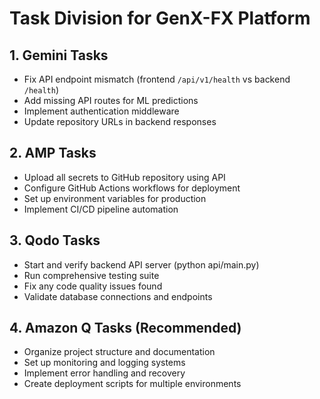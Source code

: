 # Task Division for GenX-FX Platform

## 1. Gemini Tasks
- Fix API endpoint mismatch (frontend `/api/v1/health` vs backend `/health`)
- Add missing API routes for ML predictions
- Implement authentication middleware
- Update repository URLs in backend responses

## 2. AMP Tasks  
- Upload all secrets to GitHub repository using API
- Configure GitHub Actions workflows for deployment
- Set up environment variables for production
- Implement CI/CD pipeline automation

## 3. Qodo Tasks
- Start and verify backend API server (python api/main.py)
- Run comprehensive testing suite
- Fix any code quality issues found
- Validate database connections and endpoints

## 4. Amazon Q Tasks (Recommended)
- Organize project structure and documentation
- Set up monitoring and logging systems
- Implement error handling and recovery
- Create deployment scripts for multiple environments